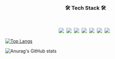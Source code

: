 
<h3 align="center"><b>🛠 Tech Stack 🛠</b></h3>
</br>
<p align="center">
<img src="https://img.shields.io/badge/Java-green?style=flat-square&logo=Java&logoColor=white"/></a>&nbsp 
<img src="https://img.shields.io/badge/Spring-blue?style=flat-square&logo=Spring&logoColor=white"/></a>&nbsp 
<img src="https://img.shields.io/badge/HTML?style=flat-square&logo=HTML&logoColor=white"/></a>&nbsp 
<img src="https://img.shields.io/badge/Kotlin-F48E00?style=flat-square&logo=Kotlin&logoColor=white"/></a>&nbsp
<img src="https://img.shields.io/badge/HTML-orange?style=flat-square&logo=HTML&logoColor=white"/></a>&nbsp
<img src="https://img.shields.io/badge/Javascript-yellow?style=flat-square&logo=Javascript&logoColor=white"/></a>&nbsp 
<img src="https://img.shields.io/badge/CSS3-1572B6?style=flat-square&logo=CSS3&logoColor=white"/></a> &nbsp

[![Top Langs](https://github-readme-stats.vercel.app/api/top-langs/?username=NAIMJAE&layout=compact)](https://github.com/NAIMJAE/github-readme-stats)



![Anurag's GitHub stats](https://github-readme-stats.vercel.app/api?username=NAIMJAE&hide=contribs,prs&show_icons=true&theme=merko)
